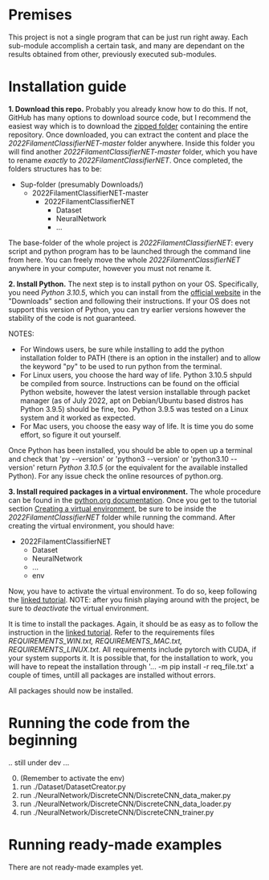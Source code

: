 # Premises
This project is not a single program that can be just run right away. Each sub-module accomplish a certain task, and many are dependant on the results obtained from other, previously executed sub-modules.

# Installation guide
**1. Download this repo.** Probably you already know how to do this. If not, GitHub has many options to download source code, but I recommend the easiest way which is to download the [zipped folder](https://github.com/Matteoleccardi/2022FilamentClassifierNET/archive/refs/heads/master.zip) containing the entire repository. Once downloaded, you can extract the content and place the *2022FilamentClassifierNET-master* folder anywhere. Inside this folder you will find another *2022FilamentClassifierNET-master* folder, which you have to rename *exactly* to *2022FilamentClassifierNET*.
Once completed, the folders structures has to be:
- Sup-folder (presumably Downloads/)
  - 2022FilamentClassifierNET-master
    - 2022FilamentClassifierNET
      - Dataset
      - NeuralNetwork
      - ...

The base-folder of the whole project is *2022FilamentClassifierNET*: every script and python program has to be launched through the command line from here.
You can freely move the whole *2022FilamentClassifierNET* anywhere in your computer, however you must not rename it.

**2. Install Python.** The next step is to install python on your OS. Specifically, you need *Python 3.10.5*, which you can install from the [official website](https://www.python.org/) in the "Downloads" section and following their instructions. If your OS does not support this version of Python, you can try earlier versions however the stability of the code is not guaranteed.

NOTES:
- For Windows users, be sure while installing to add the python installation folder to PATH (there is an option in the installer) and to allow the keyword "py" to be used to run python from the terminal.
- For Linux users, you choose the hard way of life. Python 3.10.5 shpuld be compiled from source. Instructions can be found on the official Python website, however the latest version installable through packet manager (as of July 2022, apt on Debian/Ubuntu based distros has Python 3.9.5) should be fine, too. Python 3.9.5 was tested on a Linux system and it worked as expected.
- For Mac users, you choose the easy way of life. It is time you do some effort, so figure it out yourself.

Once Python has been installed, you should be able to open up a terminal and check that 'py --version' or 'python3 --version' or 'python3.10 --version' return *Python 3.10.5* (or the equivalent for the available installed Python).
For any issue check the online resources of python.org.

**3. Install required packages in a virtual environment.** The whole procedure can be found in the [python.org documentation](https://packaging.python.org/en/latest/guides/installing-using-pip-and-virtual-environments/). Once you get to the tutorial section [Creating a virtual environment](https://packaging.python.org/en/latest/guides/installing-using-pip-and-virtual-environments/#creating-a-virtual-environment), be sure to be inside the *2022FilamentClassifierNET* folder while running the command. After creating the virtual environment, you should have:
- 2022FilamentClassifierNET
  - Dataset
  - NeuralNetwork
  - ...
  - env

Now, you have to activate the virtual environment. To do so, keep following the [linked tutorial](https://packaging.python.org/en/latest/guides/installing-using-pip-and-virtual-environments/#activating-a-virtual-environment). NOTE: after you finish playing around with the project, be sure to *deactivate* the virtual environment.

It is time to install the packages. Again, it should be as easy as to follow the instruction in the [linked tutorial](https://packaging.python.org/en/latest/guides/installing-using-pip-and-virtual-environments/#using-requirements-files). Refer to the requirements files *REQUIREMENTS_WIN.txt, REQUIREMENTS_MAC.txt, REQUIREMENTS_LINUX.txt*. All requirements include pytorch with CUDA, if your system supports it. It is possible that, for the installation to work, you will have to repeat the installation through '... -m pip install -r req_file.txt' a couple of times, untill all packages are installed without errors.

All packages should now be installed.

# Running the code from the beginning
.. still under dev ...

0. (Remember to activate the env)
1. run ./Dataset/DatasetCreator.py
2. run ./NeuralNetwork/DiscreteCNN/DiscreteCNN_data_maker.py
3. run ./NeuralNetwork/DiscreteCNN/DiscreteCNN_data_loader.py
4. run ./NeuralNetwork/DiscreteCNN/DiscreteCNN_trainer.py

# Running ready-made examples
There are not ready-made examples yet.
